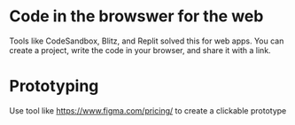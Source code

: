 # Code in the browswer for the web

Tools like CodeSandbox, Blitz, and Replit solved this for web apps. You can create a project, write the code in your browser, and share it with a link.


# Prototyping

Use tool like https://www.figma.com/pricing/ to create a clickable prototype


